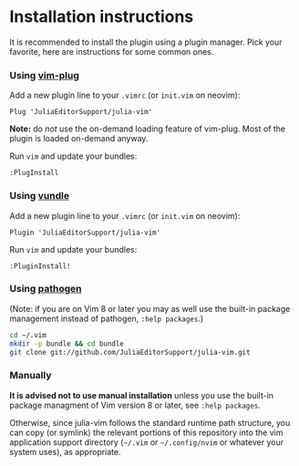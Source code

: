 # Installation instructions

It is recommended to install the plugin using a plugin manager. Pick your favorite, here are
instructions for some common ones.

### Using [vim-plug]

Add a new plugin line to your `.vimrc` (or `init.vim` on neovim):

```vim
Plug 'JuliaEditorSupport/julia-vim'
```

**Note:** do *not* use the on-demand loading feature of vim-plug.
Most of the plugin is loaded on-demand anyway.

Run `vim` and update your bundles:

```vim
:PlugInstall
```

### Using [vundle]

Add a new plugin line to your `.vimrc` (or `init.vim` on neovim):

```vim
Plugin 'JuliaEditorSupport/julia-vim'
```

Run `vim` and update your bundles:

```vim
:PluginInstall!
```

### Using [pathogen]

(Note: if you are on Vim 8 or later you may as well use the built-in package management instead of
pathogen, `:help packages`.)

```bash
cd ~/.vim
mkdir -p bundle && cd bundle
git clone git://github.com/JuliaEditorSupport/julia-vim.git
```

[pathogen]: https://github.com/tpope/vim-pathogen
[vundle]: https://github.com/gmarik/vundle
[vim-plug]: https://github.com/junegunn/vim-plug

### Manually

**It is advised not to use manual installation** unless you use the built-in package managment of
Vim version 8 or later, see `:help packages`.

Otherwise, since julia-vim follows the standard runtime path structure, you can copy (or symlink)
the relevant portions of this repository into the vim application support directory (`~/.vim` or
`~/.config/nvim` or whatever your system uses), as appropriate.
